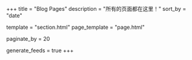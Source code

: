 +++
title = "Blog Pages"
description = "所有的页面都在这里！"
sort_by = "date"

template = "section.html"
page_template = "page.html"

paginate_by = 20

generate_feeds = true
+++
